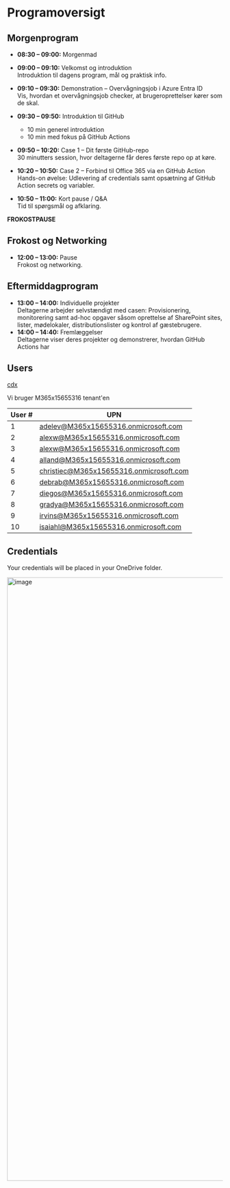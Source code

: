 
# Programoversigt

## Morgenprogram

- **08:30 – 09:00:** Morgenmad
- **09:00 – 09:10:** Velkomst og introduktion  
  Introduktion til dagens program, mål og praktisk info.
- **09:10 – 09:30:** Demonstration – Overvågningsjob i Azure Entra ID  
  Vis, hvordan et overvågningsjob checker, at brugeroprettelser kører som de skal.


  
- **09:30 – 09:50:** Introduktion til GitHub  
  - 10 min generel introduktion  
  - 10 min med fokus på GitHub Actions
- **09:50 – 10:20:** Case 1 – Dit første GitHub-repo  
  30 minutters session, hvor deltagerne får deres første repo op at køre.
- **10:20 – 10:50:** Case 2 – Forbind til Office 365 via en GitHub Action  
  Hands-on øvelse: Udlevering af credentials samt opsætning af GitHub Action secrets og variabler.
- **10:50 – 11:00:** Kort pause / Q&A  
  Tid til spørgsmål og afklaring.

**FROKOSTPAUSE**

## Frokost og Networking

- **12:00 – 13:00:** Pause  
  Frokost og networking.

## Eftermiddagprogram

- **13:00 – 14:00:** Individuelle projekter  
  Deltagerne arbejder selvstændigt med casen: Provisionering, monitorering samt ad-hoc opgaver såsom oprettelse af SharePoint sites, lister, mødelokaler, distributionslister og kontrol af gæstebrugere.
- **14:00 – 14:40:** Fremlæggelser  
  Deltagerne viser deres projekter og demonstrerer, hvordan GitHub Actions har


## Users
[cdx](https://cdx.transform.microsoft.com/my-tenants/tenant-details/c1b58e0e-7818-4f63-b011-71efce3f85e4)

Vi bruger M365x15655316 tenant'en

| User # | UPN                              |
|------|--------------------------------------------------|
| 1    | adelev@M365x15655316.onmicrosoft.com             |
| 2    | alexw@M365x15655316.onmicrosoft.com              |
| 3    | alexw@M365x15655316.onmicrosoft.com              |
| 4    | alland@M365x15655316.onmicrosoft.com             |
| 5    | christiec@M365x15655316.onmicrosoft.com          |
| 6    | debrab@M365x15655316.onmicrosoft.com             |
| 7    | diegos@M365x15655316.onmicrosoft.com             |
| 8    | gradya@M365x15655316.onmicrosoft.com             |
| 9    | irvins@M365x15655316.onmicrosoft.com             |
| 10   | isaiahl@M365x15655316.onmicrosoft.com            |





## Credentials
Your credentials will be placed in your OneDrive folder.

<img width="1406" alt="image" src="https://github.com/user-attachments/assets/cf8139b1-6ded-484a-8387-b26464e255c9" />
